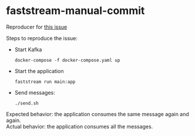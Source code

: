 # faststream-manual-commit

Reproducer for [this issue](https://github.com/airtai/faststream/issues/1001#issuecomment-2060454302)

Steps to reproduce the issue:

- Start Kafka
  ```
  docker-compose -f docker-compose.yaml up
  ```
- Start the application
  ```
  faststream run main:app
  ```
- Send messages:
  ```
  ./send.sh
  ```

Expected behavior: the application consumes the same message again and again.
\
Actual behavior: the application consumes all the messages.
